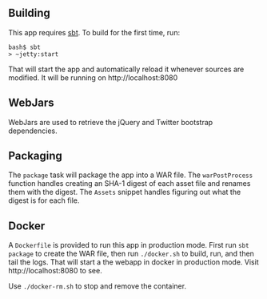 Building
--------

This app requires [sbt](http://www.scala-sbt.org/). To build for the first time, run:

    bash$ sbt
    > ~jetty:start

That will start the app and automatically reload it whenever sources are modified. It will be running on http://localhost:8080

WebJars
-------

WebJars are used to retrieve the jQuery and Twitter bootstrap dependencies.

Packaging
---------

The `package` task will package the app into a WAR file. The `warPostProcess` function handles creating an SHA-1 digest of each asset file and renames them with the digest. The `Assets` snippet handles figuring out what the digest is for each file.

Docker
------

A `Dockerfile` is provided to run this app in production mode. First run `sbt package` to create the WAR file, then run `./docker.sh` to build, run, and then tail the logs. That will start a the webapp in docker in production mode. Visit http://localhost:8080 to see.

Use `./docker-rm.sh` to stop and remove the container.
